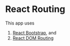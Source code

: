 # React Routing
This app uses
1. [React Bootstrap](https://react-bootstrap.github.io/), and 
2. [React DOM Routing](https://reactrouter.com/)